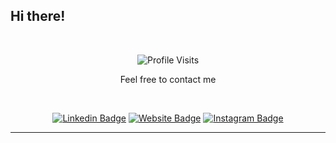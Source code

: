 <h2>Hi there!</h2><br>

<div align="center">

![Profile Visits](https://visitor-badge.glitch.me/badge?page_id=Sumiya.sumi0820)



<p>Feel free to contact me</p><br>

[![Linkedin Badge](https://img.shields.io/badge/-LinkedIn-blue?style=flat&logo=Linkedin&logoColor=white&link=https://www.linkedin.com/in/sumiya-ushiro-27ba65133/)](https://www.linkedin.com/in/sumiya-ushiro-27ba65133/)
[![Website Badge](https://img.shields.io/badge/-Portfolio-47CCCC?style=flat&logo=Google-Chrome&logoColor=white&link=https://jessicalim.me)](https://smy.netlify.app/)
[![Instagram Badge](https://img.shields.io/badge/-@sumi0820-F44747?style=flat&logo=instagram&logoColor=white&link=https://instagram.com/sumi0820/)](https://instagram.com/sumi0820/)


---
